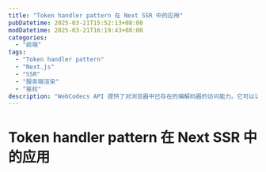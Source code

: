 ```yaml
---
title: "Token handler pattern 在 Next SSR 中的应用"
pubDatetime: 2025-03-21T15:52:13+08:00
modDatetime: 2025-03-21T16:19:43+08:00
categories:
  - "前端"
tags:
  - "Token handler pattern"
  - "Next.js"
  - "SSR"
  - "服务端渲染"
  - "鉴权"
description: "WebCodecs API 提供了对浏览器中已存在的编解码器的访问能力。它可以访问原始视频帧、音频数据块、图像解码器、音频和视频的编码器及解码器。"
---
```


# Token handler pattern 在 Next SSR 中的应用
